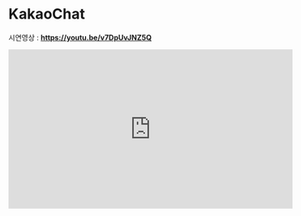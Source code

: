 # KakaoChat

시연영상 : <b>https://youtu.be/v7DpUvJNZ5Q</b>

<iframe width="560" height="315" src="https://www.youtube.com/embed/v7DpUvJNZ5Q" frameborder="0" allowfullscreen></iframe>
